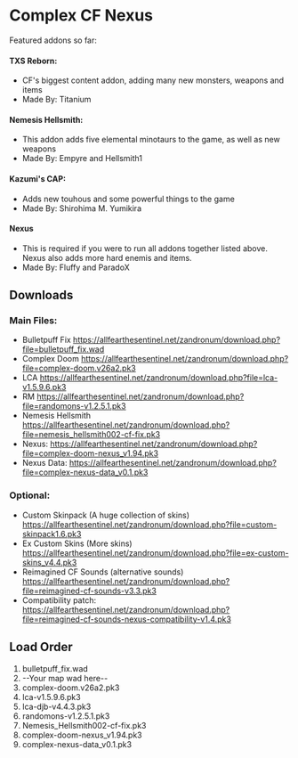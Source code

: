 # Complex CF Nexus

Featured addons so far:
#### TXS Reborn:
* CF's biggest content addon, adding many new monsters, weapons and items
* Made By: Titanium

#### Nemesis Hellsmith:
* This addon adds five elemental minotaurs to the game, as well as new weapons
* Made By: Empyre and Hellsmith1

#### Kazumi's CAP:
* Adds new touhous and some powerful things to the game
* Made By: Shirohima M. Yumikira

#### Nexus
* This is required if you were to run all addons together listed above. Nexus also adds more hard enemis and items.
* Made By: Fluffy and ParadoX

## Downloads

### Main Files:
* Bulletpuff Fix https://allfearthesentinel.net/zandronum/download.php?file=bulletpuff_fix.wad
* Complex Doom https://allfearthesentinel.net/zandronum/download.php?file=complex-doom.v26a2.pk3
* LCA https://allfearthesentinel.net/zandronum/download.php?file=lca-v1.5.9.6.pk3
* RM https://allfearthesentinel.net/zandronum/download.php?file=randomons-v1.2.5.1.pk3
* Nemesis Hellsmith https://allfearthesentinel.net/zandronum/download.php?file=nemesis_hellsmith002-cf-fix.pk3
* Nexus: https://allfearthesentinel.net/zandronum/download.php?file=complex-doom-nexus_v1.94.pk3
* Nexus Data: https://allfearthesentinel.net/zandronum/download.php?file=complex-nexus-data_v0.1.pk3

### Optional:
* Custom Skinpack (A huge collection of skins) https://allfearthesentinel.net/zandronum/download.php?file=custom-skinpack1.6.pk3
* Ex Custom Skins (More skins) https://allfearthesentinel.net/zandronum/download.php?file=ex-custom-skins_v4.4.pk3
* Reimagined CF Sounds (alternative sounds) https://allfearthesentinel.net/zandronum/download.php?file=reimagined-cf-sounds-v3.3.pk3
* Compatibility patch: https://allfearthesentinel.net/zandronum/download.php?file=reimagined-cf-sounds-nexus-compatibility-v1.4.pk3

## Load Order

1. bulletpuff_fix.wad
2. --Your map wad here--
3. complex-doom.v26a2.pk3
4. lca-v1.5.9.6.pk3
5. lca-djb-v4.4.3.pk3
6. randomons-v1.2.5.1.pk3
7. Nemesis_Hellsmith002-cf-fix.pk3
8. complex-doom-nexus_v1.94.pk3
9. complex-nexus-data_v0.1.pk3


